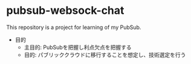 # pubsub-websock-chat

This repository is a project for learning of my PubSub.

* 目的
  + 主目的: PubSubを把握し利点欠点を把握する
  + 目的: パブリッククラウドに移行することを想定し、技術選定を行う 


